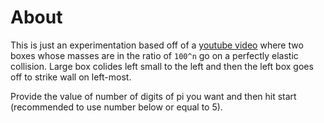 # About

This is just an experimentation based off of a [youtube video](https://www.youtube.com/watch?v=HEfHFsfGXjs) where two boxes whose masses are in the ratio of `100^n` go on a perfectly elastic collision. Large box colides left small to the left and then the left box goes off to strike wall on left-most.

Provide the value of number of digits of pi you want and then hit start (recommended to use number below or equal to 5).
